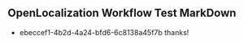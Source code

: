 ## OpenLocalization Workflow Test MarkDown
* ebeccef1-4b2d-4a24-bfd6-6c8138a45f7b thanks!

<!--HONumber=Aug16_HO3-->


